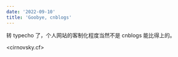 ```yaml
---
date: '2022-09-10'
title: 'Goobye, cnblogs'
---
```


转 typecho 了，个人网站的客制化程度当然不是 cnblogs 能比得上的。

<cirnovsky.cf>